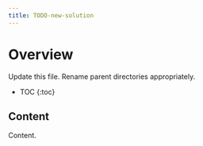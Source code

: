 ```yaml
---
title: TODO-new-solution
---
```


# Overview

Update this file. Rename parent directories appropriately.

* TOC
{:toc}

## Content

Content.
